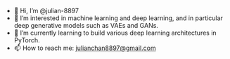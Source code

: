 - 👋 Hi, I’m @julian-8897
- 👀 I’m interested in machine learning and deep learning, and in particular deep generative models such as VAEs and GANs.
- 🌱 I’m currently learning to build various deep learning architectures in PyTorch.
- 📫 How to reach me: julianchan8897@gmail.com

<!---
julian-8897/julian-8897 is a ✨ special ✨ repository because its `README.md` (this file) appears on your GitHub profile.
You can click the Preview link to take a look at your changes.
--->
